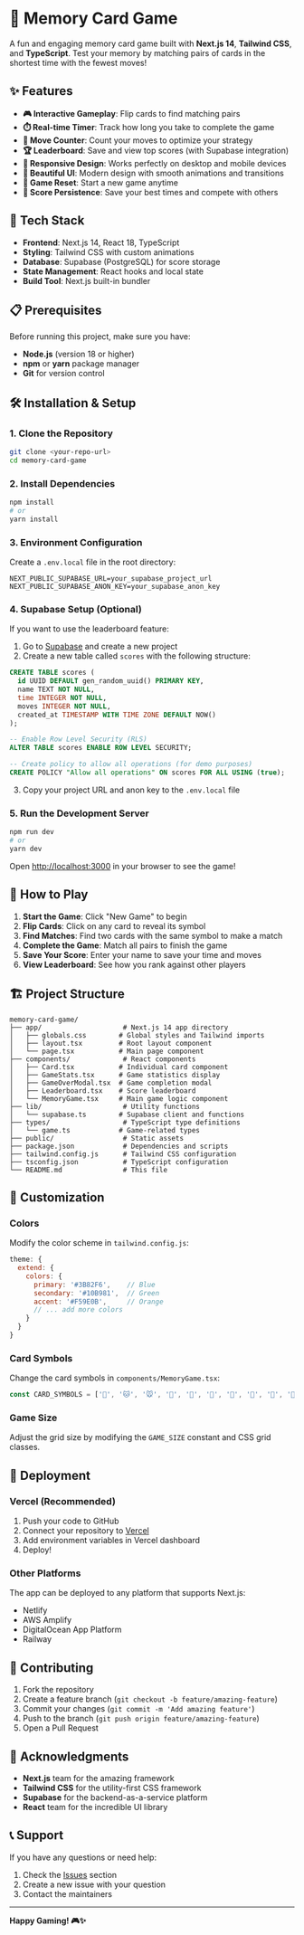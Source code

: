 # 🧠 Memory Card Game

A fun and engaging memory card game built with **Next.js 14**, **Tailwind CSS**, and **TypeScript**. Test your memory by matching pairs of cards in the shortest time with the fewest moves!

## ✨ Features

- **🎮 Interactive Gameplay**: Flip cards to find matching pairs
- **⏱️ Real-time Timer**: Track how long you take to complete the game
- **👣 Move Counter**: Count your moves to optimize your strategy
- **🏆 Leaderboard**: Save and view top scores (with Supabase integration)
- **📱 Responsive Design**: Works perfectly on desktop and mobile devices
- **🎨 Beautiful UI**: Modern design with smooth animations and transitions
- **🔄 Game Reset**: Start a new game anytime
- **💾 Score Persistence**: Save your best times and compete with others

## 🚀 Tech Stack

- **Frontend**: Next.js 14, React 18, TypeScript
- **Styling**: Tailwind CSS with custom animations
- **Database**: Supabase (PostgreSQL) for score storage
- **State Management**: React hooks and local state
- **Build Tool**: Next.js built-in bundler

## 📋 Prerequisites

Before running this project, make sure you have:

- **Node.js** (version 18 or higher)
- **npm** or **yarn** package manager
- **Git** for version control

## 🛠️ Installation & Setup

### 1. Clone the Repository

```bash
git clone <your-repo-url>
cd memory-card-game
```

### 2. Install Dependencies

```bash
npm install
# or
yarn install
```

### 3. Environment Configuration

Create a `.env.local` file in the root directory:

```env
NEXT_PUBLIC_SUPABASE_URL=your_supabase_project_url
NEXT_PUBLIC_SUPABASE_ANON_KEY=your_supabase_anon_key
```

### 4. Supabase Setup (Optional)

If you want to use the leaderboard feature:

1. Go to [Supabase](https://supabase.com) and create a new project
2. Create a new table called `scores` with the following structure:

```sql
CREATE TABLE scores (
  id UUID DEFAULT gen_random_uuid() PRIMARY KEY,
  name TEXT NOT NULL,
  time INTEGER NOT NULL,
  moves INTEGER NOT NULL,
  created_at TIMESTAMP WITH TIME ZONE DEFAULT NOW()
);

-- Enable Row Level Security (RLS)
ALTER TABLE scores ENABLE ROW LEVEL SECURITY;

-- Create policy to allow all operations (for demo purposes)
CREATE POLICY "Allow all operations" ON scores FOR ALL USING (true);
```

3. Copy your project URL and anon key to the `.env.local` file

### 5. Run the Development Server

```bash
npm run dev
# or
yarn dev
```

Open [http://localhost:3000](http://localhost:3000) in your browser to see the game!

## 🎯 How to Play

1. **Start the Game**: Click "New Game" to begin
2. **Flip Cards**: Click on any card to reveal its symbol
3. **Find Matches**: Find two cards with the same symbol to make a match
4. **Complete the Game**: Match all pairs to finish the game
5. **Save Your Score**: Enter your name to save your time and moves
6. **View Leaderboard**: See how you rank against other players

## 🏗️ Project Structure

```
memory-card-game/
├── app/                    # Next.js 14 app directory
│   ├── globals.css        # Global styles and Tailwind imports
│   ├── layout.tsx         # Root layout component
│   └── page.tsx           # Main page component
├── components/             # React components
│   ├── Card.tsx           # Individual card component
│   ├── GameStats.tsx      # Game statistics display
│   ├── GameOverModal.tsx  # Game completion modal
│   ├── Leaderboard.tsx    # Score leaderboard
│   └── MemoryGame.tsx     # Main game logic component
├── lib/                    # Utility functions
│   └── supabase.ts        # Supabase client and functions
├── types/                  # TypeScript type definitions
│   └── game.ts            # Game-related types
├── public/                 # Static assets
├── package.json            # Dependencies and scripts
├── tailwind.config.js      # Tailwind CSS configuration
├── tsconfig.json           # TypeScript configuration
└── README.md               # This file
```

## 🎨 Customization

### Colors
Modify the color scheme in `tailwind.config.js`:

```javascript
theme: {
  extend: {
    colors: {
      primary: '#3B82F6',    // Blue
      secondary: '#10B981',  // Green
      accent: '#F59E0B',     // Orange
      // ... add more colors
    }
  }
}
```

### Card Symbols
Change the card symbols in `components/MemoryGame.tsx`:

```typescript
const CARD_SYMBOLS = ['🐶', '🐱', '🐭', '🐹', '🐰', '🦊', '🐻', '🐼', '🐨', '🐯', '🦁', '🐮']
```

### Game Size
Adjust the grid size by modifying the `GAME_SIZE` constant and CSS grid classes.

## 🚀 Deployment

### Vercel (Recommended)

1. Push your code to GitHub
2. Connect your repository to [Vercel](https://vercel.com)
3. Add environment variables in Vercel dashboard
4. Deploy!

### Other Platforms

The app can be deployed to any platform that supports Next.js:
- Netlify
- AWS Amplify
- DigitalOcean App Platform
- Railway

## 🤝 Contributing

1. Fork the repository
2. Create a feature branch (`git checkout -b feature/amazing-feature`)
3. Commit your changes (`git commit -m 'Add amazing feature'`)
4. Push to the branch (`git push origin feature/amazing-feature`)
5. Open a Pull Request


## 🙏 Acknowledgments

- **Next.js** team for the amazing framework
- **Tailwind CSS** for the utility-first CSS framework
- **Supabase** for the backend-as-a-service platform
- **React** team for the incredible UI library

## 📞 Support

If you have any questions or need help:

1. Check the [Issues](../../issues) section
2. Create a new issue with your question
3. Contact the maintainers

---

**Happy Gaming! 🎮✨**
